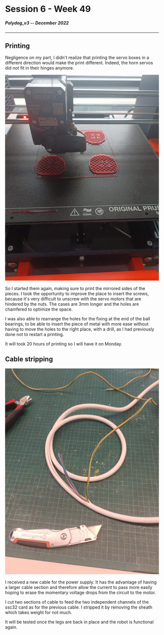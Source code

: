 # Session 6 - Week 49

##### Polydog_v3 -- December 2022

-----

## Printing

Negligence on my part, I didn't realize that printing the servo boxes in a different direction would make the print different. Indeed, the horn servos did not fit in their hinges anymore.

![](printing-in-progress.jpeg)

So I started them again, making sure to print the mirrored sides of the pieces. I took the opportunity to improve the place to insert the screws, because it's very difficult to unscrew with the servo motors that are hindered by the nuts. The cases are 3mm longer and the holes are chamfered to optimize the space.

I was also able to rearrange the holes for the fixing at the end of the ball bearings, to be able to insert the piece of metal with more ease without having to move the holes to the right place, with a drill, as I had previously done not to restart a printing.

It will took 20 hours of printing so I will have it on Monday.

## Cable stripping 

![](cable-stripping.jpeg)

I received a new cable for the power supply. It has the advantage of having a larger cable section and therefore allow the current to pass more easily hoping to erase the momentary voltage drops from the circuit to the motor.

I cut two sections of cable to feed the two independent channels of the ssc32 card as for the previous cable. I stripped it by removing the sheath which takes weight for not much.

It will be tested once the legs are back in place and the robot is functional again.